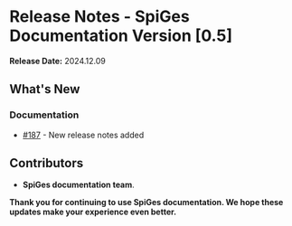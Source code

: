# Release Notes - SpiGes Documentation Version [0.5]

**Release Date:** 2024.12.09

## What's New

### Documentation

- [#187](https://github.com/SpiGes/handbook/issues/187) - New release notes added

## Contributors

- **SpiGes documentation team**.

**Thank you for continuing to use SpiGes documentation. We hope these updates make your experience even better.**
